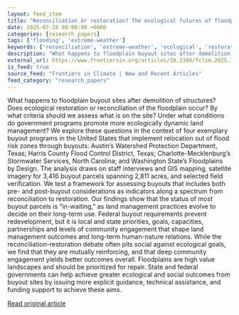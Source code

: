```yaml
---
layout: feed_item
title: "Reconciliation or restoration? The ecological futures of floodplain buyout sites"
date: 2025-07-28 00:00:00 +0000
categories: [research_papers]
tags: ['flooding', 'extreme-weather']
keywords: ['reconciliation', 'extreme-weather', 'ecological', 'restoration', 'flooding']
description: "What happens to floodplain buyout sites after demolition of structures"
external_url: https://www.frontiersin.org/articles/10.3389/fclim.2025.1530483
is_feed: true
source_feed: "Frontiers in Climate | New and Recent Articles"
feed_category: "research_papers"
---
```


What happens to floodplain buyout sites after demolition of structures? Does ecological restoration or reconciliation of the floodplain occur? By what criteria should we assess what is on the site? Under what conditions do government programs promote more ecologically dynamic land management? We explore these questions in the context of four exemplary buyout programs in the United States that implement relocation out of flood risk zones through buyouts: Austin’s Watershed Protection Department, Texas; Harris County Flood Control District, Texas; Charlotte-Mecklenburg’s Stormwater Services, North Carolina; and Washington State’s Floodplains by Design. The analysis draws on staff interviews and GIS mapping, satellite imagery for 3,416 buyout parcels spanning 2,811 acres, and selected field verification. We test a framework for assessing buyouts that includes both pre- and post-buyout considerations as indicators along a spectrum from reconciliation to restoration. Our findings show that the status of most buyout parcels is “in-waiting,” as land management practices evolve to decide on their long-term use. Federal buyout requirements prevent redevelopment, but it is local and state priorities, goals, capacities, partnerships and levels of community engagement that shape land management outcomes and long-term human-nature relations. While the reconciliation-restoration debate often pits social against ecological goals, we find that they are mutually reinforcing, and that deep community engagement yields better outcomes overall. Floodplains are high value landscapes and should be prioritized for repair. State and federal governments can help achieve greater ecological and social outcomes from buyout sites by issuing more explicit guidance, technical assistance, and funding support to achieve these aims.

[Read original article](https://www.frontiersin.org/articles/10.3389/fclim.2025.1530483)

